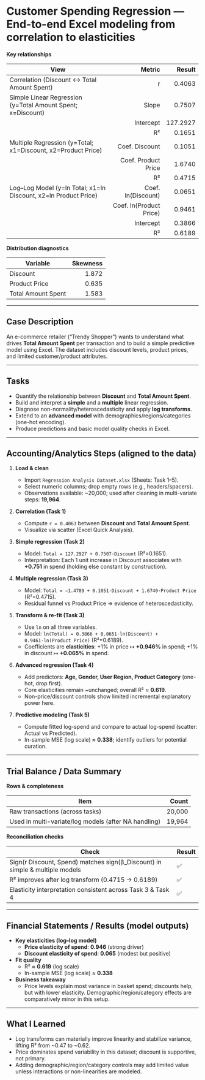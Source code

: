 # Customer Spending Regression — End-to-end Excel modeling from correlation to elasticities

**Key relationships**

| View | Metric | Result |
|---|---:|---:|
| Correlation (Discount ↔ Total Amount Spent) | r | 0.4063 |
| Simple Linear Regression (y=Total Amount Spent; x=Discount) | Slope | 0.7507 |
|  | Intercept | 127.2927 |
|  | R² | 0.1651 |
| Multiple Regression (y=Total; x1=Discount, x2=Product Price) | Coef. Discount | 0.1051 |
|  | Coef. Product Price | 1.6740 |
|  | R² | 0.4715 |
| Log–Log Model (y=ln Total; x1=ln Discount, x2=ln Product Price) | Coef. ln(Discount) | 0.0651 |
|  | Coef. ln(Product Price) | 0.9461 |
|  | Intercept | 0.3866 |
|  | R² | 0.6189 |

**Distribution diagnostics**

| Variable | Skewness |
|---|---:|
| Discount | 1.872 |
| Product Price | 0.635 |
| Total Amount Spent | 1.583 |

---

## Case Description
An e-commerce retailer (“Trendy Shopper”) wants to understand what drives **Total Amount Spent** per transaction and to build a simple predictive model using Excel. The dataset includes discount levels, product prices, and limited customer/product attributes.

---

## Tasks
- Quantify the relationship between **Discount** and **Total Amount Spent**.
- Build and interpret a **simple** and a **multiple** linear regression.
- Diagnose non-normality/heteroscedasticity and apply **log transforms**.
- Extend to an **advanced model** with demographics/regions/categories (one-hot encoding).
- Produce predictions and basic model quality checks in Excel.

---

## Accounting/Analytics Steps (aligned to the data)
1. **Load & clean**
   - Import `Regression Analysis Dataset.xlsx` (Sheets: Task 1–5).
   - Select numeric columns; drop empty rows (e.g., headers/spacers).
   - Observations available: ~20,000; used after cleaning in multi-variate steps: **19,964**.

2. **Correlation (Task 1)**
   - Compute `r = 0.4063` between **Discount** and **Total Amount Spent**.
   - Visualize via scatter (Excel Quick Analysis).

3. **Simple regression (Task 2)**
   - Model: `Total = 127.2927 + 0.7507·Discount` (R²=0.1651).
   - Interpretation: Each 1 unit increase in Discount associates with **+0.751** in spend (holding else constant by construction).

4. **Multiple regression (Task 3)**
   - Model: `Total = −1.4789 + 0.1051·Discount + 1.6740·Product Price` (R²=0.4715).
   - Residual funnel vs Product Price ⇒ evidence of heteroscedasticity.

5. **Transform & re-fit (Task 3)**
   - Use `ln` on all three variables.
   - Model: `ln(Total) = 0.3866 + 0.0651·ln(Discount) + 0.9461·ln(Product Price)` (R²=0.6189).
   - Coefficients are **elasticities**: +1% in price ↦ **+0.946%** in spend; +1% in discount ↦ **+0.065%** in spend.

6. **Advanced regression (Task 4)**
   - Add predictors: **Age, Gender, User Region, Product Category** (one-hot, drop first).
   - Core elasticities remain ~unchanged; overall R² ≈ **0.619**.
   - Non-price/discount controls show limited incremental explanatory power here.

7. **Predictive modeling (Task 5)**
   - Compute fitted log-spend and compare to actual log-spend (scatter: Actual vs Predicted).
   - In-sample MSE (log scale) ≈ **0.338**; identify outliers for potential curation.

---

## Trial Balance / Data Summary
**Rows & completeness**

| Item | Count |
|---|---:|
| Raw transactions (across tasks) | 20,000 |
| Used in multi-variate/log models (after NA handling) | 19,964 |

**Reconciliation checks**

| Check | Result |
|---|---|
| Sign(r Discount, Spend) matches sign(β_Discount) in simple & multiple models | ✅ |
| R² improves after log transform (0.4715 → 0.6189) | ✅ |
| Elasticity interpretation consistent across Task 3 & Task 4 | ✅ |

---

## Financial Statements / Results (model outputs)
- **Key elasticities (log–log model)**  
  - **Price elasticity of spend**: **0.946** (strong driver)  
  - **Discount elasticity of spend**: **0.065** (modest but positive)
- **Fit quality**  
  - R² ≈ **0.619** (log scale)  
  - In-sample MSE (log scale) ≈ **0.338**
- **Business takeaway**  
  - Price levels explain most variance in basket spend; discounts help, but with lower elasticity. Demographic/region/category effects are comparatively minor in this setup.

---

## What I Learned
- Log transforms can materially improve linearity and stabilize variance, lifting R² from ~0.47 to ~0.62.
- Price dominates spend variability in this dataset; discount is supportive, not primary.
- Adding demographic/region/category controls may add limited value unless interactions or non-linearities are modeled.
